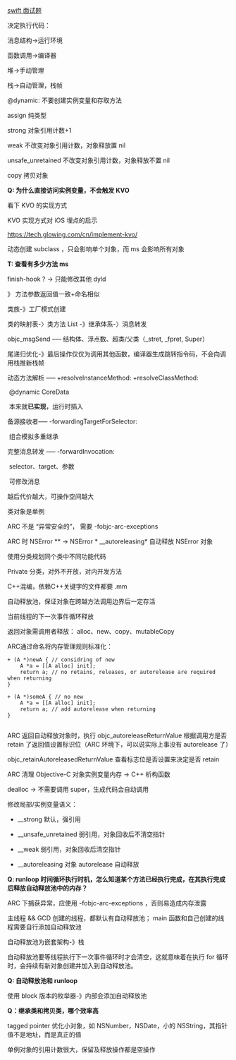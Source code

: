 [swift 面试题](https://www.jianshu.com/p/bdaa49f9d1a4)



决定执行代码：

消息结构->运行环境

函数调用->编译器



堆->手动管理

栈->自动管理，栈帧



@dynamic: 不要创建实例变量和存取方法



assign 纯类型

strong 对象引用计数+1

weak 不改变对象引用计数，对象释放置 nil

unsafe_unretained 不改变对象引用计数，对象释放不置 nil

copy 拷贝对象



**Q: 为什么直接访问实例变量，不会触发 KVO** 

看下 KVO 的实现方式

KVO 实现方式对 iOS 埋点的启示

https://tech.glowing.com/cn/implement-kvo/

动态创建 subclass ，只会影响单个对象，而 ms 会影响所有对象



**T: 查看有多少方法 ms**

finish-hook ? -> 只能修改其他 dyld

》 方法参数返回值一致+命名相似



类族-》工厂模式创建



类的映射表-〉类方法 List -》继承体系-〉消息转发



objc_msgSend ––– 结构体、浮点数、超类/父类（_stret, _fpret, Super）



尾递归优化-》最后操作仅仅为调用其他函数，编译器生成跳转指令码，不会向调用栈推新栈帧



动态方法解析 ––– +resolveInstanceMethod: +resolveClassMethod:

​	@dynamic  CoreData

​	本来就**已实现**，运行时插入



备源接收者––– -forwardingTargetForSelector:

​	组合模拟多重继承



完整消息转发 ––– -forwardInvocation:

​	selector、target、参数

​	可修改消息



越后代价越大，可操作空间越大



类对象是单例

ARC 不是 “异常安全的”， 需要 -fobjc-arc-exceptions

ARC 时 NSError ** -> NSError * __autoreleasing* 自动释放 NSError 对象



使用分类规划同个类中不同功能代码

Private 分类，对外不开放，对内开发方法



C++混编，依赖C++关键字的文件都要 .mm



自动释放池，保证对象在跨越方法调用边界后一定存活

当前线程的下一次事件循环释放



返回对象需调用者释放： alloc、new、copy、mutableCopy

ARC通过命名将内存管理规则标准化：

```
+ (A *)newA { // considring of new
    A *a = [[A alloc] init];
    return a; // no retains, releases, or autorelease are required when returning
}

+ (A *)someA { // no new
    A *a = [[A alloc] init];
    return a; // add autorelease when returning
}


```



ARC 返回自动释放对象时，执行 objc_autoreleaseReturnValue 根据调用方是否 retain 了返回值设置标识位（ARC 环境下，可以说实际上事没有 autorelease 了）

objc_retainAutoreleasedReturnValue 查看标志位是否设置来决定是否 retain



ARC 清理 Objective-C  对象实例变量内存 -> C++ 析构函数

dealloc -> 不需要调用 super，生成代码会自动调用



修改局部/实例变量语义：

- __strong 默认，强引用

- __unsafe_unretained 弱引用，对象回收后不清空指针

- __weak 弱引用，对象回收后清空指针

- __autoreleasing 对象 autorelease 自动释放

  

**Q: runloop 时间循环执行时机，怎么知道某个方法已经执行完成，在其执行完成后释放自动释放池中的内存？**



ARC 下捕获异常，应使用 -fobjc-arc-exceptions ，否则易造成内存泄露



主线程 && GCD 创建的线程，都默认有自动释放池； main 函数和自己创建的线程需要自行添加自动释放池

自动释放池为嵌套架构-》栈



自动释放池要等线程执行下一次事件循环时才会清空，这就意味着在执行 for 循环时，会持续有新对象创建并加入到自动释放池。



**Q: 自动释放池和 runloop**



使用 block 版本的枚举器-》内部会添加自动释放池



**Q：继承类和拷贝类，哪个效率高**



tagged pointer 优化小对象，如 NSNumber，NSDate，小的 NSString，其指针值不是地址，而是真正的值

单例对象的引用计数很大，保留及释放操作都是空操作






